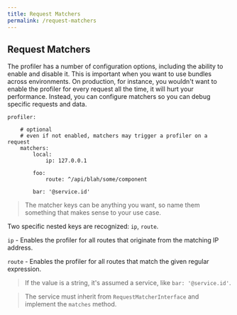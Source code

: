 ```yaml
---
title: Request Matchers
permalink: /request-matchers
---
```


## Request Matchers

The profiler has a number of configuration options, including the ability to enable and disable it.
This is important when you want to use bundles across environments.  On production, for instance, 
you wouldn't want to enable the profiler for every request all the time, it will hurt your 
performance.  Instead, you can configure matchers so you can debug specific requests and data.

```
profiler:
    
    # optional
    # even if not enabled, matchers may trigger a profiler on a request
    matchers:
        local:
            ip: 127.0.0.1
        
        foo:
            route: ^/api/blah/some/component
        
        bar: '@service.id'
```

> The matcher keys can be anything you want, so name them something that makes sense to your use case.

Two specific nested keys are recognized: `ip`, `route`.

`ip` - Enables the profiler for all routes that originate from the matching IP address.

`route` - Enables the profiler for all routes that match the given regular expression.

> If the value is a string, it's assumed a service, like `bar: '@service.id'`.  

> The service must inherit from `RequestMatcherInterface` and implement the `matches` method. 

  
